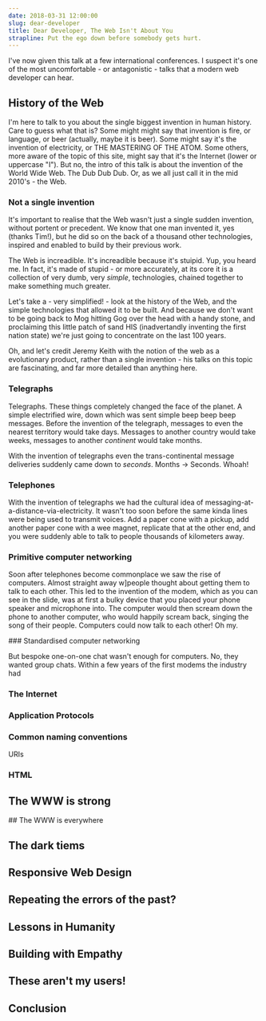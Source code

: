 ```yaml
---
date: 2018-03-31 12:00:00
slug: dear-developer
title: Dear Developer, The Web Isn't About You
strapline: Put the ego down before somebody gets hurt. 
---
```


I've now given this talk at a few international conferences. I suspect it's one of the most uncomfortable - or antagonistic - talks that a modern web developer can hear. 

## History of the Web

I'm here to talk to you about the single biggest invention in human history. Care to guess what that is? Some might might say that invention is fire, or language, or beer (actually, maybe it is beer). Some might say it's the invention of electricity, or THE MASTERING OF THE ATOM. Some others, more aware of the topic of this site, might say that it's the Internet (lower or uppercase "I"). But no, the intro of this talk is about the invention of the World Wide Web. The Dub Dub Dub. Or, as we all just call it in the mid 2010's - the Web. 

### Not a single invention

It's important to realise that the Web wasn't just a single sudden invention, without portent or precedent. We know that one man invented it, yes (thanks Tim!), but he did so on the back of a thousand other technologies, inspired and enabled to build by their previous work. 

The Web is increadible. It's increadible because it's stuipid. Yup, you heard me. In fact, it's made of stupid - or more accurately, at its core it is a collection of very dumb, very _simple_, technologies, chained together to make something much greater. 

Let's take a - very simplified! - look at the history of the Web, and the simple technologies that allowed it to be built. And because we don't want to be going back to Mog hitting Gog over the head with a handy stone, and proclaiming this little patch of sand HIS (inadvertandly inventing the first nation state) we're just going to concentrate on the last 100 years.

Oh, and let's credit Jeremy Keith with the notion of the web as a evolutionary product, rather than a single invention - his talks on this topic are fascinating, and far more detailed than anything here. 

### Telegraphs

Telegraphs. These things completely changed the face of the planet. A simple electrified wire, down which was sent simple beep beep beep messages. Before the invention of the telegraph, messages to even the nearest territory would take days. Messages to another country would take weeks, messages to another _continent_ would take months. 

With the invention of telegraphs even the trans-continental message deliveries suddenly came down to _seconds_. Months -> Seconds. Whoah! 

### Telephones

With the invention of telegraphs we had the cultural idea of messaging-at-a-distance-via-electricity. It wasn't too soon before the same kinda lines were being used to transmit voices. Add a paper cone with a pickup, add another paper cone with a wee magnet, replicate that at the other end, and you were suddenly able to talk to people thousands of kilometers away. 

### Primitive computer networking

Soon after telephones become commonplace we saw the rise of computers. Almost straight away w]people thought about getting them to talk to each other. This led to the invention of the modem, which as you can see in the slide, was at first a bulky device that you placed your phone speaker and microphone into. The computer would then scream down the phone to another computer, who would happily scream back, singing the song of their people. Computers could now talk to each other! Oh my. 

### Standardised computer networking

But bespoke one-on-one chat wasn't enough for computers. No, they wanted group chats. Within a few years of the first modems the industry had 

### The Internet

### Application Protocols

### Common naming conventions

URIs

### HTML


## The WWW is strong

## The WWW is everywhere

## The dark tiems

## Responsive Web Design

## Repeating the errors of the past?

## Lessons in Humanity

## Building with Empathy

## These aren't my users!

## Conclusion